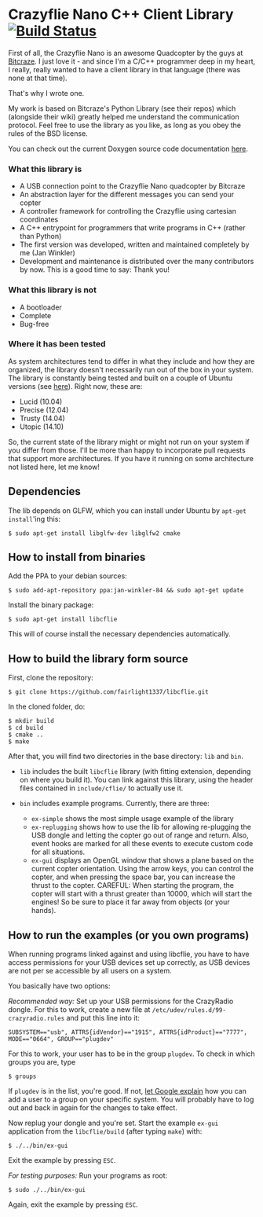 Crazyflie Nano C++ Client Library [![Build Status](https://travis-ci.org/fairlight1337/libcflie.svg?branch=master)](https://travis-ci.org/fairlight1337/libcflie)
=================================

First of all, the Crazyflie Nano is an awesome Quadcopter by the guys
at [Bitcraze](http://www.bitcraze.se/). I just love it - and since I'm
a C/C++ programmer deep in my heart, I really, really wanted to have a
client library in that language (there was none at that time).

That's why I wrote one.

My work is based on Bitcraze's Python Library (see their repos) which
(alongside their wiki) greatly helped me understand the communication
protocol.  Feel free to use the library as you like, as long as you
obey the rules of the BSD license.

You can check out the current Doxygen source code documentation
[here](http://fairlight1337.github.io/libcflie/doxygen/html/).


### What this library is

* A USB connection point to the Crazyflie Nano quadcopter by Bitcraze
* An abstraction layer for the different messages you can send your copter
* A controller framework for controlling the Crazyflie using cartesian coordinates
* A C++ entrypoint for programmers that write programs in C++ (rather than Python)
* The first version was developed, written and maintained completely by me (Jan Winkler)
* Development and maintenance is distributed over the many contributors by now. This is a good time to say: Thank you!


### What this library is not

* A bootloader
* Complete
* Bug-free


### Where it has been tested

As system architectures tend to differ in what they include and how
they are organized, the library doesn't necessarily run out of the box
in your system. The library is constantly being tested and built on a
couple of Ubuntu versions (see
[here](https://code.launchpad.net/~jan-winkler-84/+recipe/libcflie-daily)). Right
now, these are:

* Lucid (10.04)
* Precise (12.04)
* Trusty (14.04)
* Utopic (14.10)

So, the current state of the library might or might not run on your
system if you differ from those. I'll be more than happy to
incorporate pull requests that support more architectures. If you have
it running on some architecture not listed here, let me know!


Dependencies
------------

The lib depends on GLFW, which you can install under Ubuntu by `apt-get install`'ing this:
```
$ sudo apt-get install libglfw-dev libglfw2 cmake
```


How to install from binaries
----------------------------

Add the PPA to your debian sources:
```
$ sudo add-apt-repository ppa:jan-winkler-84 && sudo apt-get update
```
Install the binary package:
```
$ sudo apt-get install libcflie
```
This will of course install the necessary dependencies automatically.


How to build the library form source
------------------------------------

First, clone the repository:
```
$ git clone https://github.com/fairlight1337/libcflie.git
```

In the cloned folder, do:
```
$ mkdir build
$ cd build
$ cmake ..
$ make
```

After that, you will find two directories in the base directory: `lib`
and `bin`.

* `lib` includes the built `libcflie` library (with fitting extension,
  depending on where you build it). You can link against this library,
  using the header files contained in `include/cflie/` to actually use
  it.

* `bin` includes example programs. Currently, there are three:
  * `ex-simple` shows the most simple usage example of the library
  * `ex-replugging` shows how to use the lib for allowing re-plugging
    the USB dongle and letting the copter go out of range and
    return. Also, event hooks are marked for all these events to
    execute custom code for all situations.
  * `ex-gui` displays an OpenGL window that shows a plane based on the
    current copter orientation. Using the arrow keys, you can control
    the copter, and when pressing the space bar, you can increase the
    thrust to the copter. CAREFUL: When starting the program, the
    copter will start with a thrust greater than 10000, which will
    start the engines! So be sure to place it far away from objects
    (or your hands).


How to run the examples (or you own programs)
---------------------------------------------

When running programs linked against and using libcflie, you have to
have access permissions for your USB devices set up correctly, as USB
devices are not per se accessible by all users on a system.

You basically have two options:

*Recommended way:* Set up your USB permissions for the CrazyRadio dongle. For this to work, create a new file at `/etc/udev/rules.d/99-crazyradio.rules` and put this line into it:
```
SUBSYSTEM=="usb", ATTRS{idVendor}=="1915", ATTRS{idProduct}=="7777", MODE=="0664", GROUP=="plugdev"
```
For this to work, your user has to be in the group `plugdev`. To check in which groups you are, type
```
$ groups
```
If `plugdev` is in the list, you're good. If not, [let Google
explain](https://www.google.de/search?q=add+user+to+group+linux) how
you can add a user to a group on your specific system. You will
probably have to log out and back in again for the changes to take
effect.

Now replug your dongle and you're set. Start the example `ex-gui` application from the `libcflie/build` (after typing `make`) with:
```
$ ./../bin/ex-gui
```

Exit the example by pressing `ESC`.

*For testing purposes:* Run your programs as root:
```
$ sudo ./../bin/ex-gui
```

Again, exit the example by pressing `ESC`.
